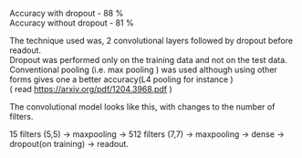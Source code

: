 Accuracy with dropout -  88 %  
Accuracy without dropout - 81 %

The technique used was, 2 convolutional layers followed by dropout before readout.  
Dropout was performed only on the training data and not on the test data.   
Conventional pooling (i.e. max pooling ) was used although using other forms gives one a better accuracy(L4 pooling for instance )  
( read https://arxiv.org/pdf/1204.3968.pdf )

The convolutional model looks like this, with changes to the number of filters.

15 filters (5,5) -> maxpooling -> 512 filters (7,7) -> maxpooling -> dense -> dropout(on training) -> readout.
